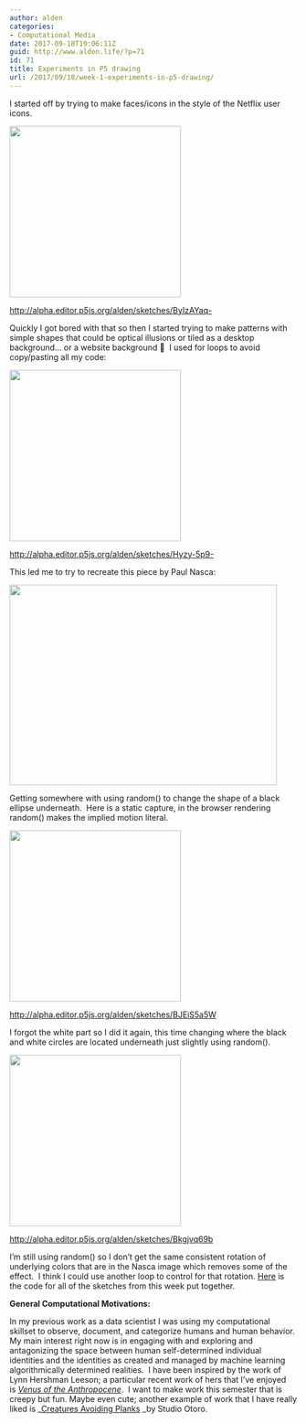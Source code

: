 ```yaml
---
author: alden
categories:
- Computational Media
date: 2017-09-18T19:06:11Z
guid: http://www.alden.life/?p=71
id: 71
title: Experiments in P5 drawing
url: /2017/09/18/week-1-experiments-in-p5-drawing/
---
```


I started off by trying to make faces/icons in the style of the Netflix user icons.

<img class="alignnone size-medium wp-image-73" src="http://www.alden.life/wp-content/uploads/2017/09/Netflix-300x300.png" alt="" width="300" height="300" srcset="http://www.alden.life/wp-content/uploads/2017/09/Netflix-300x300.png 300w, http://www.alden.life/wp-content/uploads/2017/09/Netflix-150x150.png 150w, http://www.alden.life/wp-content/uploads/2017/09/Netflix.png 400w" sizes="(max-width: 300px) 100vw, 300px" />

http://alpha.editor.p5js.org/alden/sketches/ByIzAYaq-

Quickly I got bored with that so then I started trying to make patterns with simple shapes that could be optical illusions or tiled as a desktop background&#8230; or a website background 🙂  I used for loops to avoid copy/pasting all my code:

<img class="alignnone size-medium wp-image-74" src="http://www.alden.life/wp-content/uploads/2017/09/Pattern1-300x300.png" alt="" width="300" height="300" srcset="http://www.alden.life/wp-content/uploads/2017/09/Pattern1-300x300.png 300w, http://www.alden.life/wp-content/uploads/2017/09/Pattern1-150x150.png 150w, http://www.alden.life/wp-content/uploads/2017/09/Pattern1.png 400w" sizes="(max-width: 300px) 100vw, 300px" />

http://alpha.editor.p5js.org/alden/sketches/Hyzy-5p9-

This led me to try to recreate this piece by Paul Nasca:

<img class="" src="https://upload.wikimedia.org/wikipedia/commons/e/ec/Anomalous_motion_illusion1.png" width="468" height="351" />

Getting somewhere with using random() to change the shape of a black ellipse underneath.  Here is a static capture, in the browser rendering random() makes the implied motion literal.

[<img class="alignnone size-medium wp-image-75" src="http://www.alden.life/wp-content/uploads/2017/09/Nasca-300x300.png" alt="" width="300" height="300" srcset="http://www.alden.life/wp-content/uploads/2017/09/Nasca-300x300.png 300w, http://www.alden.life/wp-content/uploads/2017/09/Nasca-150x150.png 150w, http://www.alden.life/wp-content/uploads/2017/09/Nasca.png 400w" sizes="(max-width: 300px) 100vw, 300px" />](http://alpha.editor.p5js.org/full/BJEiS5a5W)

http://alpha.editor.p5js.org/alden/sketches/BJEiS5a5W

I forgot the white part so I did it again, this time changing where the black and white circles are located underneath just slightly using random().

[<img class="alignnone size-medium wp-image-76" src="http://www.alden.life/wp-content/uploads/2017/09/Nasca2-300x300.png" alt="" width="300" height="300" srcset="http://www.alden.life/wp-content/uploads/2017/09/Nasca2-300x300.png 300w, http://www.alden.life/wp-content/uploads/2017/09/Nasca2-150x150.png 150w, http://www.alden.life/wp-content/uploads/2017/09/Nasca2.png 400w" sizes="(max-width: 300px) 100vw, 300px" />](http://alpha.editor.p5js.org/full/Bkgjvq69b)

http://alpha.editor.p5js.org/alden/sketches/Bkgjvq69b

I&#8217;m still using random() so I don&#8217;t get the same consistent rotation of underlying colors that are in the Nasca image which removes some of the effect.  I think I could use another loop to control for that rotation. [Here](https://github.com/miamiww/ComputationalMedia) is the code for all of the sketches from this week put together.

**General Computational Motivations:**

In my previous work as a data scientist I was using my computational skillset to observe, document, and categorize humans and human behavior.  My main interest right now is in engaging with and exploring and antagonizing the space between human self-determined individual identities and the identities as created and managed by machine learning algorithmically determined realities.  I have been inspired by the work of Lynn Hershman Leeson; a particular recent work of hers that I&#8217;ve enjoyed is [_Venus of the Anthropocene_](https://www.newyorker.com/goings-on-about-town/art/lynn-hershman-leeson-2).  I want to make work this semester that is creepy but fun. Maybe even cute; another example of work that I have really liked is _[Creatures Avoiding ](http://otoro.net/planks/)[Planks](http://otoro.net/planks/) _by Studio Otoro.